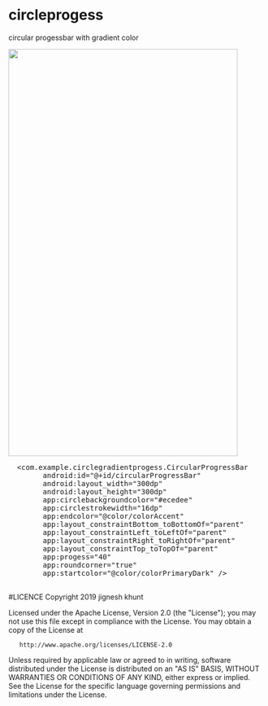 # circleprogess
circular progessbar with gradient color

<image src=https://user-images.githubusercontent.com/20221469/56956837-eb4a6880-6b62-11e9-87a3-4ba252255f8f.gif width=451 height=800>
  <pre>
  &lt;com.example.circlegradientprogess.CircularProgressBar
        android:id="@+id/circularProgressBar"
        android:layout_width="300dp"
        android:layout_height="300dp"
        app:circlebackgroundcolor="#ecedee"
        app:circlestrokewidth="16dp"
        app:endcolor="@color/colorAccent"
        app:layout_constraintBottom_toBottomOf="parent"
        app:layout_constraintLeft_toLeftOf="parent"
        app:layout_constraintRight_toRightOf="parent"
        app:layout_constraintTop_toTopOf="parent"
        app:progess="40"
        app:roundcorner="true"
        app:startcolor="@color/colorPrimaryDark" /&gt;
  </pre>
  
  #LICENCE
   Copyright 2019 jignesh khunt

   Licensed under the Apache License, Version 2.0 (the "License");
   you may not use this file except in compliance with the License.
   You may obtain a copy of the License at

       http://www.apache.org/licenses/LICENSE-2.0

   Unless required by applicable law or agreed to in writing, software
   distributed under the License is distributed on an "AS IS" BASIS,
   WITHOUT WARRANTIES OR CONDITIONS OF ANY KIND, either express or implied.
   See the License for the specific language governing permissions and
   limitations under the License.

